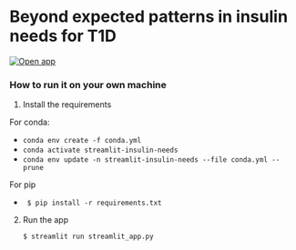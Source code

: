 # Beyond expected patterns in insulin needs for T1D

[![Open app](https://static.streamlit.io/badges/streamlit_badge_black_white.svg)](https://insulin-need-patterns.streamlit.app/)

### How to run it on your own machine

1. Install the requirements

For conda:

- ```conda env create -f conda.yml```
- ```conda activate streamlit-insulin-needs```
- ```conda env update -n streamlit-insulin-needs --file conda.yml --prune```

For pip 
- ``` $ pip install -r requirements.txt```


2. Run the app

   ```
   $ streamlit run streamlit_app.py
   ```
